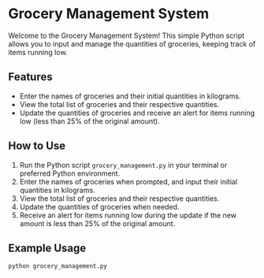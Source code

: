 # Grocery Management System

Welcome to the Grocery Management System! This simple Python script allows you to input and manage the quantities of groceries, keeping track of items running low.

## Features

- Enter the names of groceries and their initial quantities in kilograms.
- View the total list of groceries and their respective quantities.
- Update the quantities of groceries and receive an alert for items running low (less than 25% of the original amount).

## How to Use

1. Run the Python script `grocery_management.py` in your terminal or preferred Python environment.
2. Enter the names of groceries when prompted, and input their initial quantities in kilograms.
3. View the total list of groceries and their respective quantities.
4. Update the quantities of groceries when needed.
5. Receive an alert for items running low during the update if the new amount is less than 25% of the original amount.

## Example Usage

```bash
python grocery_management.py
